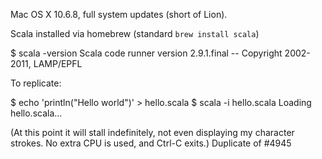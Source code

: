 Mac OS X 10.6.8, full system updates (short of Lion).

Scala installed via homebrew (standard `brew install scala`)

$ scala -version
Scala code runner version 2.9.1.final -- Copyright 2002-2011, LAMP/EPFL

To replicate:

$ echo 'println("Hello world")' > hello.scala
$ scala -i hello.scala
Loading hello.scala...

(At this point it will stall indefinitely, not even displaying my character strokes. No extra CPU is used, and Ctrl-C exits.)
Duplicate of #4945
